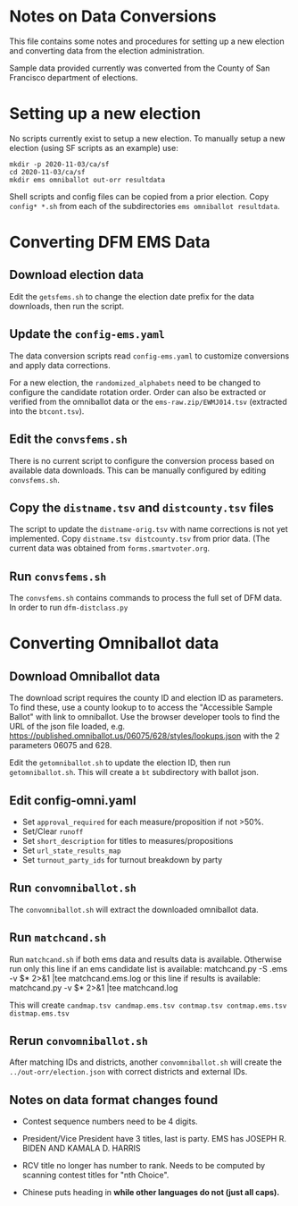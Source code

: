 # Notes on Data Conversions

This file contains some notes and procedures for setting up a new election
and converting data from the election administration.

Sample data provided currently was converted from the County of San Francisco
department of elections.

# Setting up a new election

No scripts currently exist to setup a new election. To manually setup a
new election (using SF scripts as an example) use:

```
mkdir -p 2020-11-03/ca/sf
cd 2020-11-03/ca/sf
mkdir ems omniballot out-orr resultdata
```
Shell scripts and config files can be copied from a prior election.
Copy `config* *.sh` from each of the subdirectories `ems omniballot resultdata`.

# Converting DFM EMS Data

## Download election data

Edit the `getsfems.sh` to change the election date prefix for the data downloads,
then run the script.

## Update the `config-ems.yaml`

The data conversion scripts read `config-ems.yaml` to customize conversions
and apply data corrections.

For a new election, the `randomized_alphabets` need to be changed to configure
the candidate rotation order. Order can also be extracted or verified from
the omniballot data or the `ems-raw.zip/EWMJ014.tsv` (extracted into the
`btcont.tsv`).

## Edit the `convsfems.sh`

There is no current script to configure the conversion process based on
available data downloads. This can be manually configured by editing
`convsfems.sh`.

## Copy the `distname.tsv` and `distcounty.tsv` files

The script to update the `distname-orig.tsv` with name corrections is not yet
implemented. Copy `distname.tsv distcounty.tsv` from prior data. (The current
data was obtained from `forms.smartvoter.org`.

## Run `convsfems.sh`

The `convsfems.sh` contains commands to process the full set of DFM data.
In order to run `dfm-distclass.py`


# Converting Omniballot data

## Download Omniballot data

The download script requires the county ID and election ID as parameters.
To find these, use a county lookup to to access the "Accessible Sample Ballot" with
link to omniballot. Use the browser developer tools to find the URL of
the json file loaded, e.g.
https://published.omniballot.us/06075/628/styles/lookups.json
with the 2 parameters 06075 and 628.

Edit the `getomniballot.sh` to update the election ID, then run
`getomniballot.sh`. This will create a `bt` subdirectory with
ballot json.

## Edit config-omni.yaml

- Set `approval_required` for each measure/proposition if not >50%.
- Set/Clear `runoff`
- Set `short_description` for titles to measures/propositions
- Set `url_state_results_map`
- Set `turnout_party_ids` for turnout breakdown by party

## Run `convomniballot.sh`

The `convomniballot.sh` will extract the downloaded omniballot data.

## Run `matchcand.sh`

Run `matchcand.sh` if both ems data and results data is available. Otherwise
run only this line if an ems candidate list is available:
  matchcand.py -S .ems -v  $* 2>&1 |tee matchcand.ems.log
or this line if results is available:
  matchcand.py -v  $* 2>&1 |tee matchcand.log

This will create `candmap.tsv candmap.ems.tsv contmap.tsv contmap.ems.tsv distmap.ems.tsv`

## Rerun `convomniballot.sh`

After matching IDs and districts, another `convomniballot.sh` will create
the `../out-orr/election.json` with correct districts and external IDs.

## Notes on data format changes found

- Contest sequence numbers need to be 4 digits.

- President/Vice President have 3 titles, last is party. EMS has JOSEPH R. BIDEN AND KAMALA D. HARRIS

- RCV title no longer has number to rank. Needs to be computed by scanning
  contest titles for "nth Choice".

- Chinese puts heading in <strong> while other languages do not (just all caps).

